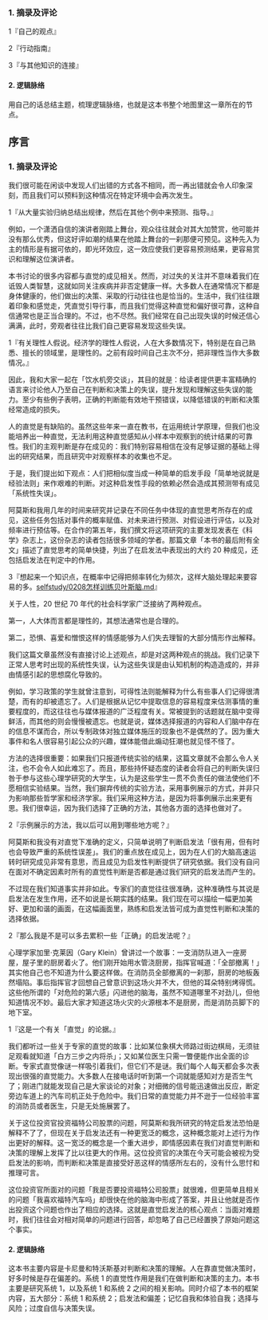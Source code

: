 ### 1. 摘录及评论

1『自己的观点』

2『行动指南』

3『与其他知识的连接』

#### 2. 逻辑脉络

用自己的话总结主题，梳理逻辑脉络，也就是这本书整个地图里这一章所在的节点。

## 序言

### 1. 摘录及评论

我们很可能在闲谈中发现人们出错的方式各不相同，而一再出错就会令人印象深刻，而且我们可以预料到这种情况在特定环境中会再次发生。

1『从大量实验归纳总结出规律，然后在其他个例中来预测、指导。』

例如，一个潇洒自信的演讲者刚踏上舞台，观众往往就会对其大加赞赏，他可能并没有那么优秀，但这好评如潮的结果在他踏上舞台的一刹那便可预见。这种先入为主的情形是有据可依的，即光环效应，这一效应使我们更容易预测结果，更容易赏识和理解这位演讲者。

本书讨论的很多内容都与直觉的成见相关。然而，对过失的关注并不意味着我们在诋毁人类智慧，这就如同关注疾病并非否定健康一样。大多数人在通常情况下都是身体健康的，他们做出的决策、采取的行动往往也是恰当的。生活中，我们往往跟着印象和感觉走，凭直觉引导行事，而且我们觉得这种直觉和偏好很可靠，这种自信通常也是正当合理的。不过，也不尽然。我们经常在自己出现失误的时候还信心满满，此时，旁观者往往比我们自己更容易发现这些失误。

1『有关理性人假说。经济学的理性人假说，人在大多数情况下，特别是在自己熟悉、擅长的领域里，是理性的。之前有段时间自己主次不分，把非理性当作大多数情况。』

因此，我和大家一起在「饮水机旁交谈」，其目的就是：给读者提供更丰富精确的语言来讨论他人乃至自己在判断和决策上的失误，提升发现和理解这些失误的能力。至少有些例子表明，正确的判断能有效地干预错误，以降低错误的判断和决策经常造成的损失。

人的直觉是有缺陷的。虽然这些年来一直在教书，在运用统计学原理，但我们也没能培养出一种直觉，无法利用这种直觉感知从小样本中观察到的统计结果的可靠性。我们的主观判断是存在成见的：我们特别容易相信在没有足够证据的基础上得出的研究结果，而且研究中对观察样本的收集也不足。

于是，我们提出如下观点：人们把相似度当成一种简单的启发手段「简单地说就是经验法则」来作艰难的判断。对这种启发性手段的依赖必然会造成其预测带有成见「系统性失误」。

阿莫斯和我用几年的时间来研究并记录在不同任务中体现的直觉思考所存在的成见，这些任务包括对事件的概率赋值、对未来进行预测、对假设进行评估，以及对频率进行预估等。在合作的第五年，我们撰文将这项研究的主要发现发表在《科学》杂志上，这份杂志的读者包括很多领域的学者。那篇文章「本书的最后附有全文」描述了直觉思考的简单快捷，列出了在启发法中表现出的大约 20 种成见，还包括启发法在判定中的作用。

3『想起来一个知识点，在概率中记得把频率转化为频次，这样大脑处理起来要容易的多。[selfstudy/0208怎样训练贝叶斯脑.md](https://github.com/dalong0514/selfstudy/blob/c9d746dfafa45db4440c24be9a5a5cfb78b0a4b3/001%E4%BB%98%E8%B4%B9%E4%B8%93%E6%A0%8F/2019016%E7%8E%8B%E7%83%81%E7%9A%84%E4%B8%89%E5%8D%81%E5%A4%A9%E8%AE%A4%E7%9F%A5%E8%AE%AD%E7%BB%83%E8%90%A52018/0208%E6%80%8E%E6%A0%B7%E8%AE%AD%E7%BB%83%E8%B4%9D%E5%8F%B6%E6%96%AF%E8%84%91.md)』

关于人性，20 世纪 70 年代的社会科学家广泛接纳了两种观点。

第一，人大体而言都是理性的，其想法通常也是合理的。

第二，恐惧、喜爱和憎恨这样的情感能够为人们失去理智的大部分情形作出解释。

我们这篇文章虽然没有直接讨论上述观点，却是对这两种观点的挑战。我们记录下正常人思考时出现的系统性失误，认为这些失误是由认知机制的构造造成的，并非由情感引起的思想腐化导致的。

例如，学习政策的学生就曾注意到，可得性法则能解释为什么有些事人们记得很清楚，而有的却被遗忘了。人们是根据从记忆中提取信息的容易程度来估测事情的重要程度的，而这往往也与媒体报道的广泛程度有关。常被提到的话题就在脑中变得鲜活，而其他的则会慢慢被遗忘。也就是说，媒体选择报道的内容和人们脑中存在的信息不谋而合，所以专制政体对独立媒体施压的现象也不是偶然的了。因为重大事件和名人很容易引起公众的兴趣，媒体能借此煽动狂潮也就见怪不怪了。

方法的选择很重要：如果我们只报道传统实验的结果，这篇文章就不会那么令人关注，也不会令人如此难忘了。而且，那些持怀疑态度的读者会将自己的判断失误归咎于参与这些心理学研究的大学生，认为是这些学生一贯不负责任的做法使他们不愿相信实验结果。当然，我们摒弃传统的实验方法，采用事例展示的方式，并非只为影响那些哲学家和经济学家。我们采用这种方法，是因为将事例展示出来更有思。我们很幸运，因为我们选择了正确的方法，其他各方面的选择也做对了。

2『示例展示的方法，我以后可以用到哪些地方呢？』

阿莫斯和我没有对直觉下准确的定义，只简单说明了判断启发法「很有用，但有时也会导致严重的系统性误差」。我们的重点放在成见上，因为在人们的大脑高速运转时研究成见非常有意思，而且成见为启发性判断提供了研究依据。我们没有自问在面对不确定因素时所有的直觉性判断是否都是通过我们研究的启发法而产生的。

不过现在我们知道事实并非如此。专家们的直觉往往很准确，这种准确性与其说是启发法在发生作用，还不如说是长期实践的结果。我们现在可以描绘一幅更加美好、更加和谐的画面，在这幅画面里，熟练和启发法皆可成为直觉性判断和决策的选择依据。

2『那么我是不是可以多去累积一些「正确」的启发法呢？』

心理学家加里·克莱因（Gary Klein）曾讲过一个故事：一支消防队进入一座房屋，屋子里的厨房着火了。他们刚开始用水管浇厨房，指挥官喊道：「全部撤离！」其实他自己也不知道为什么要这样做。在消防员全部撤离的一刹那，厨房的地板轰然塌陷。事后指挥官才回想自己曾意识到这场火并不大，但他的耳朵特别烤得慌。这些他所谓的「对危险的第六感」闪进他的脑海，虽然不知道哪里不对劲儿，但他知道情况不妙。最后大家才知道这场火灾的火源根本不是厨房，而是消防员脚下的地下室。

1『这是一个有关「直觉」的论据。』

我们都听过一些关于专家的直觉的故事：比如某位象棋大师路过街边棋局，无须驻足观看就知道「白方三步之内将杀」；又如某位医生只需一瞥便能作出全面的诊断。专家式直觉像谜一样吸引着我们，但它们不是谜。我们每个人每天都会多次表现出很强的直觉能力。大多数人在接电话时听到第一个词就能感知对方是否生气了；刚进门就能发现自己是大家谈论的对象；对细微的信号能迅速做出反应，断定旁边车道上的汽车司机正处于危险中。我们日常的直觉能力并不逊于一位经验丰富的消防员或者医生，只是无处施展罢了。

关于这位投资官投资福特公司股票的问题，阿莫斯和我所研究的特定启发法恐怕是解释不了了，但现在关于启发法还有一种更宽泛的概念，这种概念能对上述行为作出更好的解释。这一宽泛的概念是一个重大进步，即情感因素在我们对直觉判断和决策的理解上发挥了比以往更大的作用。这位投资官的决策在今天可能会被视为受启发法的影响，而判断和决策是直接受好恶这样的情感所左右的，没有什么思忖和推理可言。

这位投资官所面对的问题「我是否要投资福特公司股票」就很难，但更简单且相关的问题「我喜欢福特汽车吗」却很快在他的脑海中形成了答案，并且让他就是否作出投资这个问题也作出了相应的选择。这就是直觉启发法的核心观点：当面对难题时，我们往往会对相对简单的问题进行回答，却忽略了自己已经置换了原始问题这个事实。

#### 2. 逻辑脉络

这本书主要内容是卡尼曼和特沃斯基对判断和决策的理解。人在靠直觉做决策时，好多时候是存在偏差的。系统 1 的直觉性作用是我们在做判断和决策的主力。本书主要是研究系统 1，以及系统 1 和系统 2 之间的相关影响。同时介绍了本书的框架内容，五大部分：系统 1 和系统 2；启发法和偏差；记忆自我和体验自我；选择与风险；过度自信与决策失误。



